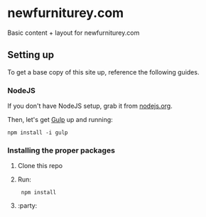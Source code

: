 # newfurniturey.com

Basic content + layout for newfurniturey.com

## Setting up

To get a base copy of this site up, reference the following guides.

### NodeJS

If you don't have NodeJS setup, grab it from [nodejs.org](https://www.nodejs.org).

Then, let's get [Gulp](https://www.gulpjs.com/) up and running:

    npm install -i gulp

### Installing the proper packages

1. Clone this repo
1. Run:

        npm install

1. :party:
